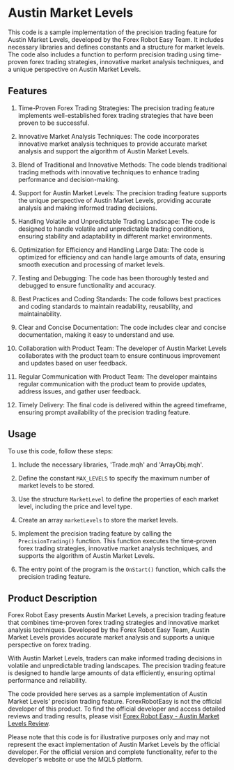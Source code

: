 # Austin Market Levels

This code is a sample implementation of the precision trading feature for Austin Market Levels, developed by the Forex Robot Easy Team. It includes necessary libraries and defines constants and a structure for market levels. The code also includes a function to perform precision trading using time-proven forex trading strategies, innovative market analysis techniques, and a unique perspective on Austin Market Levels.

## Features

1. Time-Proven Forex Trading Strategies: The precision trading feature implements well-established forex trading strategies that have been proven to be successful.

2. Innovative Market Analysis Techniques: The code incorporates innovative market analysis techniques to provide accurate market analysis and support the algorithm of Austin Market Levels.

3. Blend of Traditional and Innovative Methods: The code blends traditional trading methods with innovative techniques to enhance trading performance and decision-making.

4. Support for Austin Market Levels: The precision trading feature supports the unique perspective of Austin Market Levels, providing accurate analysis and making informed trading decisions.

5. Handling Volatile and Unpredictable Trading Landscape: The code is designed to handle volatile and unpredictable trading conditions, ensuring stability and adaptability in different market environments.

6. Optimization for Efficiency and Handling Large Data: The code is optimized for efficiency and can handle large amounts of data, ensuring smooth execution and processing of market levels.

7. Testing and Debugging: The code has been thoroughly tested and debugged to ensure functionality and accuracy.

8. Best Practices and Coding Standards: The code follows best practices and coding standards to maintain readability, reusability, and maintainability.

9. Clear and Concise Documentation: The code includes clear and concise documentation, making it easy to understand and use.

10. Collaboration with Product Team: The developer of Austin Market Levels collaborates with the product team to ensure continuous improvement and updates based on user feedback.

11. Regular Communication with Product Team: The developer maintains regular communication with the product team to provide updates, address issues, and gather user feedback.

12. Timely Delivery: The final code is delivered within the agreed timeframe, ensuring prompt availability of the precision trading feature.

## Usage

To use this code, follow these steps:

1. Include the necessary libraries, 'Trade.mqh' and 'ArrayObj.mqh'.

2. Define the constant `MAX_LEVELS` to specify the maximum number of market levels to be stored.

3. Use the structure `MarketLevel` to define the properties of each market level, including the price and level type.

4. Create an array `marketLevels` to store the market levels.

5. Implement the precision trading feature by calling the `PrecisionTrading()` function. This function executes the time-proven forex trading strategies, innovative market analysis techniques, and supports the algorithm of Austin Market Levels.

6. The entry point of the program is the `OnStart()` function, which calls the precision trading feature.

## Product Description

Forex Robot Easy presents Austin Market Levels, a precision trading feature that combines time-proven forex trading strategies and innovative market analysis techniques. Developed by the Forex Robot Easy Team, Austin Market Levels provides accurate market analysis and supports a unique perspective on forex trading.

With Austin Market Levels, traders can make informed trading decisions in volatile and unpredictable trading landscapes. The precision trading feature is designed to handle large amounts of data efficiently, ensuring optimal performance and reliability.

The code provided here serves as a sample implementation of Austin Market Levels' precision trading feature. ForexRobotEasy is not the official developer of this product. To find the official developer and access detailed reviews and trading results, please visit [Forex Robot Easy - Austin Market Levels Review](https://forexroboteasy.com/forex-robot-review/austin-market-levels-review-precision-and-innovation-in-forex-trading/).

Please note that this code is for illustrative purposes only and may not represent the exact implementation of Austin Market Levels by the official developer. For the official version and complete functionality, refer to the developer's website or use the MQL5 platform.
